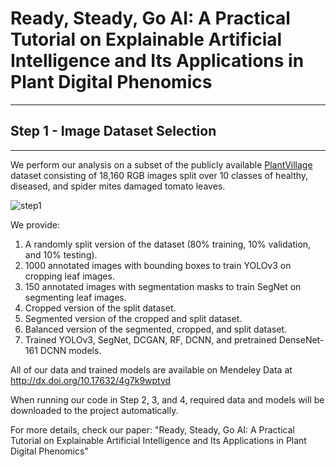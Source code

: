 # Ready, Steady, Go AI: A Practical Tutorial on Explainable Artificial Intelligence and Its Applications in Plant Digital Phenomics
----
## Step 1 - Image Dataset Selection
----
We perform our analysis on a subset of the publicly available [PlantVillage](https://data.mendeley.com/datasets/tywbtsjrjv/1) dataset consisting of 18,160 RGB images split over 10 classes of healthy, diseased, and spider mites damaged tomato leaves.

![step1](http://faridnakhle.com/pv/githubimages/Step1.png?)

We provide:
1. A randomly split version of the dataset (80% training, 10% validation, and 10% testing).
2. 1000 annotated images with bounding boxes to train YOLOv3 on cropping leaf images.
3. 150 annotated images with segmentation masks to train SegNet on segmenting leaf images.
4. Cropped version of the split dataset.
5. Segmented version of the cropped and split dataset.
6. Balanced version of the segmented, cropped, and split dataset.
7. Trained YOLOv3, SegNet, DCGAN, RF, DCNN, and pretrained DenseNet-161 DCNN models.

All of our data and trained models are available on Mendeley Data at http://dx.doi.org/10.17632/4g7k9wptyd

When running our code in Step 2, 3, and 4, required data and models will be downloaded to the project automatically.

For more details, check our paper: "Ready, Steady, Go AI: A Practical Tutorial on Explainable Artificial Intelligence and Its Applications in Plant Digital Phenomics"